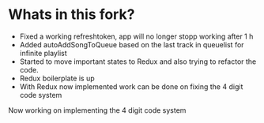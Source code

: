 # Whats in this fork?
* Fixed a working refreshtoken, app will no longer stopp working after 1 h
* Added autoAddSongToQueue based on the last track in queuelist for infinite playlist
* Started to move important states to Redux and also trying to refactor the code.
* Redux boilerplate is up
* With Redux now implemented work can be done on fixing the 4 digit code system

Now working on implementing the 4 digit code system

